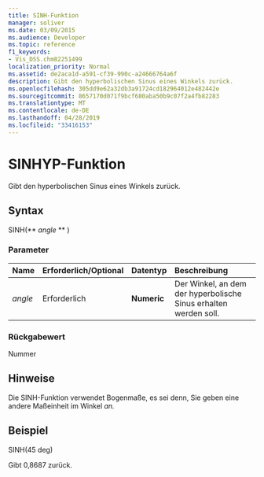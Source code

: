 ```yaml
---
title: SINH-Funktion
manager: soliver
ms.date: 03/09/2015
ms.audience: Developer
ms.topic: reference
f1_keywords:
- Vis_DSS.chm82251499
localization_priority: Normal
ms.assetid: de2aca1d-a591-cf39-990c-a24666764a6f
description: Gibt den hyperbolischen Sinus eines Winkels zurück.
ms.openlocfilehash: 305dd9e62a32db3a91724cd182964012e482442e
ms.sourcegitcommit: 8657170d071f9bcf680aba50b9c07f2a4fb82283
ms.translationtype: MT
ms.contentlocale: de-DE
ms.lasthandoff: 04/28/2019
ms.locfileid: "33416153"
---
```

# <a name="sinh-function"></a>SINHYP-Funktion

Gibt den hyperbolischen Sinus eines Winkels zurück. 
  
## <a name="syntax"></a>Syntax

SINH(** *angle* ** ) 
  
### <a name="parameters"></a>Parameter

|**Name**|**Erforderlich/Optional**|**Datentyp**|**Beschreibung**|
|:-----|:-----|:-----|:-----|
| _angle_ <br/> |Erforderlich  <br/> |**Numeric** <br/> |Der Winkel, an dem der hyperbolische Sinus erhalten werden soll.  <br/> |
   
### <a name="return-value"></a>Rückgabewert

Nummer
  
## <a name="remarks"></a>Hinweise

Die SINH-Funktion verwendet Bogenmaße, es sei denn, Sie geben eine andere Maßeinheit im Winkel _an._
  
## <a name="example"></a>Beispiel

SINH(45 deg) 
  
Gibt 0,8687 zurück. 
  

